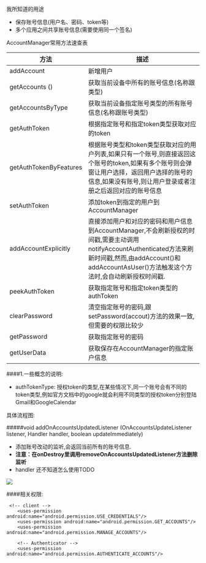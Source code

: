 

我所知道的用途
- 保存账号信息(用户名、密码、token等)
- 多个应用之间共享账号信息(需要使用同一个签名)



AccountManager常用方法速查表

| 方法 | 描述 |
|--------|--------|
|   addAccount     |     新增用户   |
|  getAccounts ()      |   获取当前设备中所有的账号信息(名称跟类型)     |
|   getAccountsByType     |    获取当前设备指定账号类型的所有账号信息(名称跟账号类型)  |
|   getAuthToken     |     根据指定账号和指定token类型获取对应的token   |
|   getAuthTokenByFeatures     |  根据账号类型和token类型获取对应的用户列表,如果只有一个账号,则直接返回这个账号的token,如果有多个账号则会弹窗让用户选择，返回用户选择的账号的信息,如果没有账号,则让用户登录或者注册之后返回对应的账号信息   |
|   setAuthToken     |    添加token到指定的用户到AccountManager   |
|   addAccountExplicitly     |   直接添加用户和对应的密码和用户信息到AccountManager,不会刷新授权的时间戳,需要主动调用notifyAccountAuthenticated方法来刷新时间戳,然而,由addAccount()和addAccountAsUser()方法触发这个方法时,会自动刷新授权时间戳.   |
|   peekAuthToken     |    获取指定账号和指定token类型的authToken   |
|  clearPassword    |   清空指定账号的密码,跟setPassword(accout)方法的效果一致,但需要的权限比较少    |
|  getPassword     |  获取指定账号的密码   |
|  getUserData     |  获取保存在AccountManager的指定账户信息  |


####1.一些概念的说明:
- authTokenType: 授权token的类型,在某些情况下,同一个账号会有不同的token类型,例如官方文档中的google就会利用不同类型的授权token分别登陆Gmail和GoogleCalendar


具体流程图:


#####void addOnAccountsUpdatedListener (OnAccountsUpdateListener listener,  Handler handler, boolean updateImmediately)
- 添加账号改动的监听,会返回当前所有的账号信息.
- **注意：在onDestroy里调用removeOnAccountsUpdatedListener方法删除监听**
- handler 还不知道怎么使用TODO

![](AccountManager.png)


####相关权限:
```
 <!-- client -->
    <uses-permission android:name="android.permission.USE_CREDENTIALS"/>
    <uses-permission android:name="android.permission.GET_ACCOUNTS"/>
    <uses-permission android:name="android.permission.MANAGE_ACCOUNTS"/>

    <!-- Authenticator -->
    <uses-permission android:name="android.permission.AUTHENTICATE_ACCOUNTS"/>
```



































